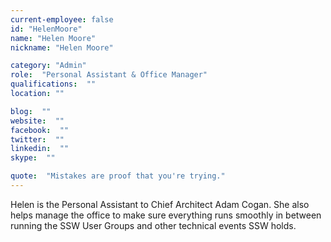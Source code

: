 ```yaml
---
current-employee: false
id: "HelenMoore"
name: "Helen Moore"
nickname: "Helen Moore"

category: "Admin"
role:  "Personal Assistant & Office Manager"
qualifications:  ""
location: ""

blog:  ""
website:  ""
facebook:  ""
twitter:  ""
linkedin:  ""
skype:  ""

quote:  "Mistakes are proof that you're trying."
---
```


Helen is the Personal Assistant to Chief Architect Adam Cogan. She also helps manage the office to make sure everything runs smoothly in between running the SSW User Groups and other technical events SSW holds.